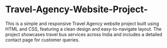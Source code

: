 # Travel-Agency-Website-Project-
This is a simple and responsive Travel Agency website project built using HTML and CSS, featuring a clean design and easy-to-navigate layout. The project showcases travel bus services across India and includes a detailed contact page for customer queries.
